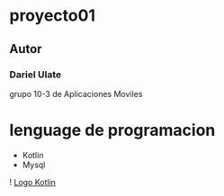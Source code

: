 # proyecto01

## Autor
### Dariel Ulate 

grupo 10-3 de Aplicaciones Moviles

# lenguage de programacion 
- Kotlin
- Mysql

! [Logo Kotlin](pictures/kotlin_logo.jpeg)